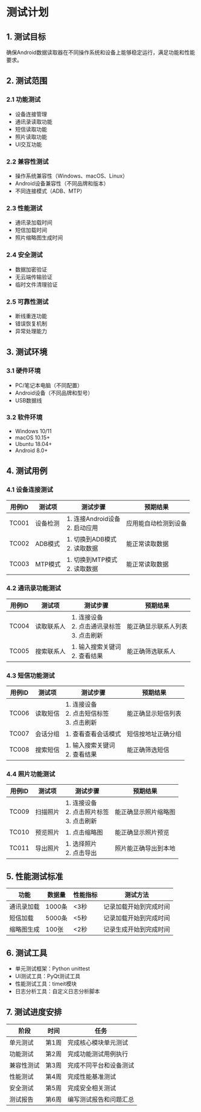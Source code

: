 # 测试计划

## 1. 测试目标

确保Android数据读取器在不同操作系统和设备上能够稳定运行，满足功能和性能要求。

## 2. 测试范围

### 2.1 功能测试
- 设备连接管理
- 通讯录读取功能
- 短信读取功能
- 照片读取功能
- UI交互功能

### 2.2 兼容性测试
- 操作系统兼容性（Windows、macOS、Linux）
- Android设备兼容性（不同品牌和版本）
- 不同连接模式（ADB、MTP）

### 2.3 性能测试
- 通讯录加载时间
- 短信加载时间
- 照片缩略图生成时间

### 2.4 安全测试
- 数据加密验证
- 无云端传输验证
- 临时文件清理验证

### 2.5 可靠性测试
- 断线重连功能
- 错误恢复机制
- 异常处理能力

## 3. 测试环境

### 3.1 硬件环境
- PC/笔记本电脑（不同配置）
- Android设备（不同品牌和型号）
- USB数据线

### 3.2 软件环境
- Windows 10/11
- macOS 10.15+
- Ubuntu 18.04+
- Android 8.0+

## 4. 测试用例

### 4.1 设备连接测试
| 用例ID | 测试项 | 测试步骤 | 预期结果 |
|--------|--------|----------|----------|
| TC001 | 设备检测 | 1. 连接Android设备<br>2. 启动应用 | 应用能自动检测到设备 |
| TC002 | ADB模式 | 1. 切换到ADB模式<br>2. 读取数据 | 能正常读取数据 |
| TC003 | MTP模式 | 1. 切换到MTP模式<br>2. 读取数据 | 能正常读取数据 |

### 4.2 通讯录功能测试
| 用例ID | 测试项 | 测试步骤 | 预期结果 |
|--------|--------|----------|----------|
| TC004 | 读取联系人 | 1. 连接设备<br>2. 点击通讯录标签<br>3. 点击刷新 | 能正确显示联系人列表 |
| TC005 | 搜索联系人 | 1. 输入搜索关键词<br>2. 查看结果 | 能正确筛选联系人 |

### 4.3 短信功能测试
| 用例ID | 测试项 | 测试步骤 | 预期结果 |
|--------|--------|----------|----------|
| TC006 | 读取短信 | 1. 连接设备<br>2. 点击短信标签<br>3. 点击刷新 | 能正确显示短信列表 |
| TC007 | 会话分组 | 1. 查看查看会话模式 | 短信按地址正确分组 |
| TC008 | 搜索短信 | 1. 输入搜索关键词<br>2. 查看结果 | 能正确筛选短信 |

### 4.4 照片功能测试
| 用例ID | 测试项 | 测试步骤 | 预期结果 |
|--------|--------|----------|----------|
| TC009 | 扫描照片 | 1. 连接设备<br>2. 点击照片标签<br>3. 点击刷新 | 能正确显示照片缩略图 |
| TC010 | 预览照片 | 1. 点击缩略图 | 能正确显示照片预览 |
| TC011 | 导出照片 | 1. 选择照片<br>2. 点击导出 | 照片能正确导出到本地 |

## 5. 性能测试标准

| 功能 | 数据量 | 性能指标 | 测试方法 |
|------|--------|----------|----------|
| 通讯录加载 | 1000条 | <3秒 | 记录加载开始到完成时间 |
| 短信加载 | 5000条 | <5秒 | 记录加载开始到完成时间 |
| 缩略图生成 | 100张 | <2秒 | 记录生成开始到完成时间 |

## 6. 测试工具

- 单元测试框架：Python unittest
- UI测试工具：PyQt测试工具
- 性能测试工具：timeit模块
- 日志分析工具：自定义日志分析脚本

## 7. 测试进度安排

| 阶段 | 时间 | 任务 |
|------|------|------|
| 单元测试 | 第1周 | 完成核心模块单元测试 |
| 功能测试 | 第2周 | 完成功能测试用例执行 |
| 兼容性测试 | 第3周 | 完成不同平台和设备测试 |
| 性能测试 | 第4周 | 完成性能基准测试 |
| 安全测试 | 第5周 | 完成安全相关测试 |
| 测试报告 | 第6周 | 编写测试报告和问题汇总 |